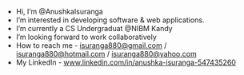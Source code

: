 - Hi, I’m @AnushkaIsuranga
- I’m interested in developing software & web applications.
- I’m currently a CS Undergraduat @NIBM Kandy
- I’m looking forward to work collaboratively
- How to reach me - isuranga880@gmail.com / isuranga880@hotmail.com / isuranga880@yahoo.com
- My LinkedIn - www.linkedin.com/in/anushka-isuranga-547435260

<!---
AnushkaIsuranga/AnushkaIsuranga is a ✨ special ✨ repository because its `README.md` (this file) appears on your GitHub profile.
You can click the Preview link to take a look at your changes.
--->
